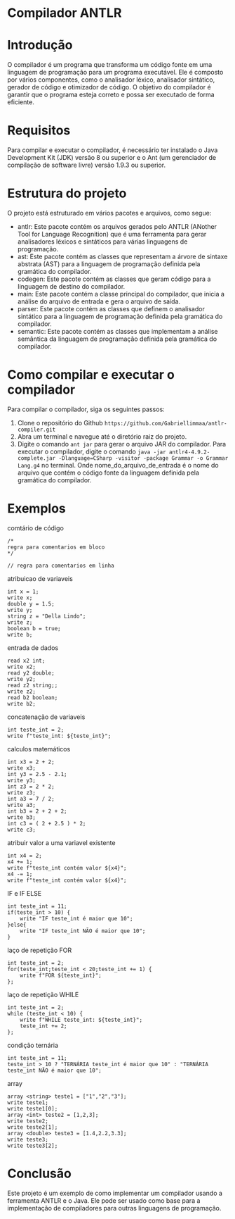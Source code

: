 # Compilador ANTLR

# Introdução
O compilador é um programa que transforma um código fonte em uma linguagem de programação para um programa executável. Ele é composto por vários componentes, como o analisador léxico, analisador sintático, gerador de código e otimizador de código. O objetivo do compilador é garantir que o programa esteja correto e possa ser executado de forma eficiente.

# Requisitos
Para compilar e executar o compilador, é necessário ter instalado o Java Development Kit (JDK) versão 8 ou superior e o Ant (um gerenciador de compilação de software livre) versão 1.9.3 ou superior.

# Estrutura do projeto
O projeto está estruturado em vários pacotes e arquivos, como segue:

- antlr: Este pacote contém os arquivos gerados pelo ANTLR (ANother Tool for Language Recognition) que é uma ferramenta para gerar analisadores léxicos e sintáticos para várias linguagens de programação.
- ast: Este pacote contém as classes que representam a árvore de sintaxe abstrata (AST) para a linguagem de programação definida pela gramática do compilador.
- codegen: Este pacote contém as classes que geram código para a linguagem de destino do compilador.
- main: Este pacote contém a classe principal do compilador, que inicia a análise do arquivo de entrada e gera o arquivo de saída.
- parser: Este pacote contém as classes que definem o analisador sintático para a linguagem de programação definida pela gramática do compilador.
- semantic: Este pacote contém as classes que implementam a análise semântica da linguagem de programação definida pela gramática do compilador.

# Como compilar e executar o compilador
Para compilar o compilador, siga os seguintes passos:

1. Clone o repositório do Github `https://github.com/Gabriellimmaa/antlr-compiler.git`
2. Abra um terminal e navegue até o diretório raiz do projeto.
3. Digite o comando `ant jar` para gerar o arquivo JAR do compilador.
Para executar o compilador, digite o comando `java -jar antlr4-4.9.2-complete.jar -Dlanguage=CSharp -visitor -package Grammar -o Grammar Lang.g4` no terminal. Onde nome_do_arquivo_de_entrada é o nome do arquivo que contém o código fonte da linguagem definida pela gramática do compilador.

# Exemplos

comtário de código
```
/* 
regra para comentarios em bloco
*/

// regra para comentarios em linha
```
atribuicao de variaveis
```
int x = 1;
write x;
double y = 1.5;
write y;
string z = "Della Lindo";
write z;
boolean b = true;
write b;
```
entrada de dados
```
read x2 int;
write x2;
read y2 double;
write y2;
read z2 string;;
write z2;
read b2 boolean;
write b2;
```
concatenação de variaveis
```
int teste_int = 2;
write f"teste_int: ${teste_int}";
```
calculos matemáticos
```
int x3 = 2 + 2;
write x3;
int y3 = 2.5 - 2.1;
write y3;
int z3 = 2 * 2;
write z3;
int a3 = 7 / 2;
write a3;
int b3 = 2 + 2 + 2;
write b3;
int c3 = ( 2 + 2.5 ) * 2;
write c3;
```
atribuir valor a uma variavel existente
```
int x4 = 2;
x4 += 1;
write f"teste_int contém valor ${x4}";
x4 -= 1;
write f"teste_int contém valor ${x4}";
```
IF e IF ELSE
```
int teste_int = 11;
if(teste_int > 10) {
    write "IF teste_int é maior que 10";
}else{
    write "IF teste_int NÃO é maior que 10";
}
```
laço de repetição FOR
```
int teste_int = 2;
for(teste_int;teste_int < 20;teste_int += 1) {
    write f"FOR ${teste_int}";
};
```
laço de repetição WHILE
```
int teste_int = 2;
while (teste_int < 10) {
    write f"WHILE teste_int: ${teste_int}";
    teste_int += 2;
};
```
condição ternária
```
int teste_int = 11;
teste_int > 10 ? "TERNÁRIA teste_int é maior que 10" : "TERNÁRIA teste_int NÃO é maior que 10";
```
array
```
array <string> teste1 = ["1","2","3"];
write teste1;
write teste1[0];
array <int> teste2 = [1,2,3];
write teste2;
write teste2[1];
array <double> teste3 = [1.4,2.2,3.3];
write teste3;
write teste3[2];
```

# Conclusão
Este projeto é um exemplo de como implementar um compilador usando a ferramenta ANTLR e o Java. Ele pode ser usado como base para a implementação de compiladores para outras linguagens de programação.
